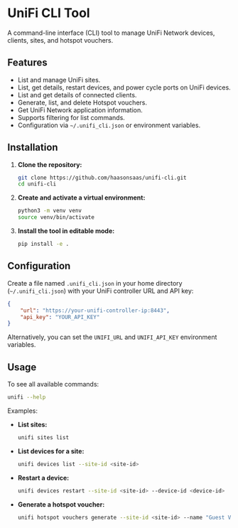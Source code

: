 # UniFi CLI Tool

A command-line interface (CLI) tool to manage UniFi Network devices, clients, sites, and hotspot vouchers.

## Features

- List and manage UniFi sites.
- List, get details, restart devices, and power cycle ports on UniFi devices.
- List and get details of connected clients.
- Generate, list, and delete Hotspot vouchers.
- Get UniFi Network application information.
- Supports filtering for list commands.
- Configuration via `~/.unifi_cli.json` or environment variables.

## Installation

1.  **Clone the repository:**

    ```bash
    git clone https://github.com/haasonsaas/unifi-cli.git
    cd unifi-cli
    ```

2.  **Create and activate a virtual environment:**

    ```bash
    python3 -m venv venv
    source venv/bin/activate
    ```

3.  **Install the tool in editable mode:**

    ```bash
    pip install -e .
    ```

## Configuration

Create a file named `.unifi_cli.json` in your home directory (`~/.unifi_cli.json`) with your UniFi controller URL and API key:

```json
{
    "url": "https://your-unifi-controller-ip:8443",
    "api_key": "YOUR_API_KEY"
}
```

Alternatively, you can set the `UNIFI_URL` and `UNIFI_API_KEY` environment variables.

## Usage

To see all available commands:

```bash
unifi --help
```

Examples:

-   **List sites:**

    ```bash
    unifi sites list
    ```

-   **List devices for a site:**

    ```bash
    unifi devices list --site-id <site-id>
    ```

-   **Restart a device:**

    ```bash
    unifi devices restart --site-id <site-id> --device-id <device-id>
    ```

-   **Generate a hotspot voucher:**

    ```bash
    unifi hotspot vouchers generate --site-id <site-id> --name "Guest Voucher" --time-limit 60
    ```
